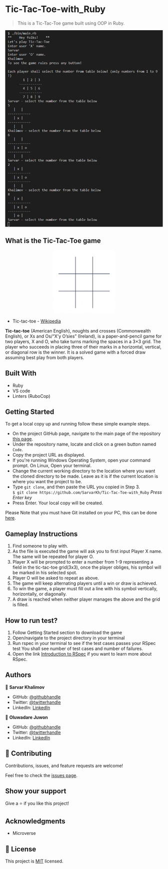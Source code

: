 # Tic-Tac-Toe-with_Ruby
> This is a Tic-Tac-Toe game built using OOP in Ruby.

![screenshot](snapshot.png?raw=true)

## What is the Tic-Tac-Toe game

<div align="center">
  <img src="tic1.gif?raw=true" width="200" height="200"/>
</div>

- Tic-tac-toe - [Wikipedia](https://en.wikipedia.org/wiki/Tic-tac-toe)

**Tic-tac-toe** (American English), noughts and crosses (Commonwealth English), or Xs and Os/“X’y O’sies” (Ireland), is a paper-and-pencil game for two players, X and O, who take turns marking the spaces in a 3×3 grid. The player who succeeds in placing three of their marks in a horizontal, vertical, or diagonal row is the winner. It is a solved game with a forced draw assuming best play from both players. 

## Built With

- Ruby
- VS code
- Linters (RuboCop)

## Getting Started

To get a local copy up and running follow these simple example steps.

- On the project GitHub page, navigate to the main page of the repository [this page](https://github.com/SarvarKh/Tic-Tac-Toe-with_Ruby).
- Under the repository name, locate and click on a green button named `Code`.
- Copy the project URL as displayed.
- If you're running Windows Operating System, open your command prompt. On Linux, Open your terminal.
- Change the current working directory to the location where you want the cloned directory to be made. Leave as it is if the current location is where you want the project to be.
- Type `git clone`, and then paste the URL you copied in Step 3.<br>
  `$ git clone https://github.com/SarvarKh/Tic-Tac-Toe-with_Ruby` <em>Press Enter key</em><br>
- Press Enter. Your local copy will be created.

Please Note that you must have Git installed on your PC, this can be done [here](https://gist.github.com/derhuerst/1b15ff4652a867391f03).

## Gameplay Instructions

1.	Find someone to play with.
2.	As the file is executed the game will ask you to first input Player X name. The same will be repeated for player O.
3.	Player X will be prompted to enter a number from 1-9 representing a field in the tic-tac-toe grid(3x3), once the player obliges, his symbol will be marked in his selected spot.
4.	Player O will be asked to repeat as above.
5.	The game will keep alternating players until a win or draw is achieved.
6.	To win the game, a player must fill out a line with his symbol vertically, horizontally, or diagonally.
7.	A draw is reached when neither player manages the above and the grid is filled.

## How to run test?

1. Follow Getting Started section to download the game
2. Open/navigate to the project directory in your terminal
3. Run rspec in your terminal to see if the test cases passes your RSpec test
You shall see number of test cases and number of failures.
4. Open the link [Introduction to RSpec](https://www.theodinproject.com/courses/ruby-programming/lessons/introduction-to-rspec) if you want to learn more about RSpec.

## Authors

👤 **Sarvar Khalimov**

- GitHub: [@githubhandle](https://github.com/SarvarKh)
- Twitter: [@twitterhandle](https://twitter.com/KhalimovSarvar)
- LinkedIn: [LinkedIn](https://www.linkedin.com/in/sarvar-khalimov/)

👤 **Oluwadare Juwon**

- GitHub: [@githubhandle](https://github.com/wintan1418)
- Twitter: [@twitterhandle](https://twitter.com/oluwadarejuwon)
- LinkedIn: [LinkedIn](https://www.linkedin.com/in/oluwadare-juwon-048a391a8/)

## 🤝 Contributing

Contributions, issues, and feature requests are welcome!

Feel free to check the [issues page](https://github.com/SarvarKh/Tic-Tac-Toe-with_Ruby/issues).

## Show your support

Give a ⭐️ if you like this project!

## Acknowledgments

- Microverse

## 📝 License

This project is [MIT](https://en.wikipedia.org/wiki/MIT_License) licensed.

